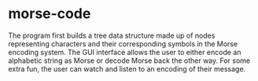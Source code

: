 # morse-code

The program first builds a tree data structure made up of nodes representing characters and their corresponding symbols in the Morse encoding system.  The GUI interface allows the user to either encode an alphabetic string as Morse or decode Morse back the other way.  For some extra fun, the user can watch and listen to an encoding of their message.
